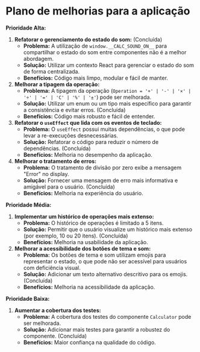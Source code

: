 # Plano de melhorias para a aplicação

**Prioridade Alta:**

1.  **Refatorar o gerenciamento do estado do som:** (Concluída)
    *   **Problema:** A utilização de `window.__CALC_SOUND_ON__` para compartilhar o estado do som entre componentes não é a melhor abordagem.
    *   **Solução:** Utilizar um contexto React para gerenciar o estado do som de forma centralizada.
    *   **Benefícios:** Código mais limpo, modular e fácil de manter.
2.  **Melhorar a tipagem da operação:**
    *   **Problema:** A tipagem da operação (`Operation = '+' | '-' | '×' | '÷' | '=' | 'C' | '%' | '±'`) pode ser melhorada.
    *   **Solução:** Utilizar um enum ou um tipo mais específico para garantir a consistência e evitar erros. (Concluída)
    *   **Benefícios:** Código mais robusto e fácil de entender.
3.  **Refatorar o `useEffect` que lida com os eventos de teclado:**
    *   **Problema:** O `useEffect` possui muitas dependências, o que pode levar a re-execuções desnecessárias.
    *   **Solução:** Refatorar o código para reduzir o número de dependências. (Concluída)
    *   **Benefícios:** Melhoria no desempenho da aplicação.
4.  **Melhorar o tratamento de erros:**
    *   **Problema:** O tratamento de divisão por zero exibe a mensagem "Error" no display.
    *   **Solução:** Fornecer uma mensagem de erro mais informativa e amigável para o usuário. (Concluída)
    *   **Benefícios:** Melhoria na experiência do usuário.

**Prioridade Média:**

1.  **Implementar um histórico de operações mais extenso:**
    *   **Problema:** O histórico de operações é limitado a 5 itens.
    *   **Solução:** Permitir que o usuário visualize um histórico mais extenso (por exemplo, 10 ou 20 itens). (Concluída)
    *   **Benefícios:** Melhoria na usabilidade da aplicação.
2.  **Melhorar a acessibilidade dos botões de tema e som:**
    *   **Problema:** Os botões de tema e som utilizam emojis para representar o estado, o que pode não ser acessível para usuários com deficiência visual.
    *   **Solução:** Adicionar um texto alternativo descritivo para os emojis. (Concluída)
    *   **Benefícios:** Melhoria na acessibilidade da aplicação.

**Prioridade Baixa:**

1.  **Aumentar a cobertura dos testes:**
    *   **Problema:** A cobertura dos testes do componente `Calculator` pode ser melhorada.
    *   **Solução:** Adicionar mais testes para garantir a robustez do componente. (Concluída)
    *   **Benefícios:** Maior confiança na qualidade do código.